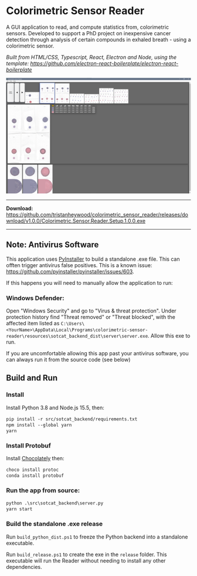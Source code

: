# Colorimetric Sensor Reader

A GUI application to read, and compute statistics from, colorimetric sensors. Developed to support a PhD project on inexpensive cancer detection through analysis of certain compounds in exhaled breath - using a colorimetric sensor.

*Built from HTML/CSS, Typescript, React, Electron and Node, using the template: https://github.com/electron-react-boilerplate/electron-react-boilerplate*

![Colorimetric Sensor Reader - Animated Demo](media/demo_image_2.png)
***
**Download:** https://github.com/tristanheywood/colorimetric_sensor_reader/releases/download/v1.0.0/Colorimetric.Sensor.Reader.Setup.1.0.0.exe
***

## Note: Antivirus Software

This application uses [PyInstaller](https://www.pyinstaller.org/) to build a standalone .exe file. This can offten trigger antivirus false positives. This is a known issue: 
https://github.com/pyinstaller/pyinstaller/issues/603. 

If this happens you will need to manually allow the application to run:

### Windows Defender:

Open "Windows Security" and go to "Virus & threat protection". Under protection history find "Threat removed" or "Threat blocked", with the affected item listed as `C:\Users\<YourName>\AppData\Local\Programs\colorimetric-sensor-reader\resources\sotcat_backend_dist\server\server.exe`. Allow this exe to run.

If you are uncomfortable allowing this app past your antivirus software, you can always run it from the source code (see below)

## Build and Run

### Install

Install Python 3.8 and Node.js 15.5, then:

```
pip install -r src/sotcat_backend/requirements.txt
npm install --global yarn
yarn
```

### Install Protobuf

Install [Chocolately](https://chocolatey.org/install) then:

```
choco install protoc
conda install protobuf
```

### Run the app from source:

```
python .\src\sotcat_backend\server.py
yarn start
```

### Build the standalone .exe release

Run `build_python_dist.ps1` to freeze the Python backend into a standalone executable.

Run `build_release.ps1` to create the exe in the `release` folder. This executable will run the Reader without needing to install any other dependencies.
